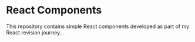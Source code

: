 # React Components

This repository contains simple React components developed as part of my React revision journey. 